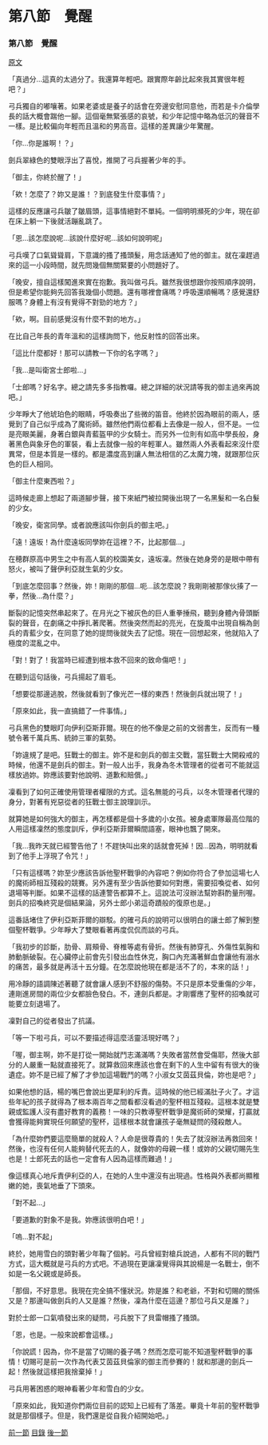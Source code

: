 第八節　覺醒
====

### 第八節　覺醒

[原文](https://syosetu.org/novel/42788/11.html)

「真過分…這真的太過分了。我還算年輕吧。跟實際年齡比起來我其實很年輕吧？」

弓兵獨自的嘟嚷著。如果老婆或是養子的話會在旁邊安慰同意他，而若是卡介倫學長的話大概會踹他一腳。這個毫無緊張感的哀號，和少年記憶中略為低沉的聲音不一樣。是比較偏向年輕而且溫和的男高音。這樣的差異讓少年驚醒。

「你…你是誰啊！？」

劍兵翠綠色的雙眼浮出了喜悅，推開了弓兵握著少年的手。

「御主，你終於醒了！」

「欸！怎麼了？妳又是誰！？到底發生什麼事情？」

這樣的反應讓弓兵皺了皺眉頭，這事情絕對不單純。一個明明瀕死的少年，現在卻在床上躺一下後就活蹦亂跳了。

「恩…該怎麼說呢…該說什麼好呢…該如何說明呢」

弓兵嘆了口氣聳聳肩，下意識的搔了搔頭髮，用念話通知了他的御主。就在凜趕過來的這一小段時間，就先問幾個無關緊要的小問題好了。

「晚安，擅自這樣闖進來實在抱歉。我叫做弓兵。雖然我很想跟你按照順序說明，但是希望你能夠先回答我幾個小問題。還有哪裡會痛嗎？呼吸還順暢嗎？感覺還舒服嗎？身體上有沒有覺得不對勁的地方？」

「欸，啊。目前感覺沒有什麼不對的地方。」

在比自己年長的青年溫和的這樣詢問下，他反射性的回答出來。

「這比什麼都好！那可以請教一下你的名字嗎？」

「我…是叫衛宮士郎啦…」

「士郎嗎？好名字。總之請先多多指教囉。總之詳細的狀況請等我的御主過來再說吧。」

少年睜大了他琥珀色的眼睛，呼吸奏出了些微的笛音。他終於因為眼前的兩人，感覺到了自己似乎成為了魔術師。雖然他們兩位都看上去像是一般人，但不是。一位是亮眼美麗，身著白銀與青藍盔甲的少女騎士。而另外一位則有如高中學長般，身著黑色與象牙色的軍裝，看上去就像一般的年輕軍人。雖然兩人外表看起來沒什麼異常，但是本質是一樣的。都是濃度高到讓人無法相信的乙太魔力塊，就跟那位灰色的巨人相同。

「御主什麼東西啦？」

這時候走廊上想起了兩道腳步聲，接下來紙門被拉開後出現了一名黑髮和一名白髮的少女。

「晚安，衛宮同學。或者說應該叫你劍兵的御主吧。」

「遠！遠坂！為什麼遠坂同學妳在這裡？不，比起那個…」

在穂群原高中男生之中有高人氣的校園美女，遠坂凜。然後在她身旁的是眼中帶有怒火，被叫了聲伊利亞就生氣的少女。

「到底怎麼回事？然後，妳！剛剛的那個…呃…該怎麼說？我剛剛被那傢伙揍了一拳，然後…為什麼？」

斷裂的記憶突然串起來了。在月光之下被灰色的巨人重拳捶飛，聽到身體內骨頭斷裂的聲音，在劇痛之中掙扎著爬著。然後突然而起的亮光，在旋風中出現自稱為劍兵的青藍少女，在同意了她的提問後就失去了記憶。現在一回想起來，他就陷入了極度的混亂之中。

「對！對了！我當時已經遭到根本救不回來的致命傷吧！」

在聽到這句話後，弓兵揚起了眉毛。

「想要從那邊逃脫，然後就看到了像光芒一樣的東西！然後劍兵就出現了！」

「原來如此，我一直搞錯了一件事情。」

弓兵黑色的雙眼盯向伊利亞斯菲爾。現在的他不像是之前的文弱書生，反而有一種號令著千萬兵馬、統帥三軍的氣勢。

「妳違規了是吧。狂戰士的御主。妳不是和劍兵的御主交戰，當狂戰士大開殺戒的時候，他還不是劍兵的御主。對一般人出手，我身為冬木管理者的從者可不能就這樣放過妳。妳應該要對他說明、道歉和賠償。」

凜看到了如何正確使用管理者權限的方式。這名無能的弓兵，以冬木管理者代理的身分，對著有兇惡從者的狂戰士御主說理訓示。

就算她是如何強大的御主，再怎樣都是個十多歲的小女孩。被身處軍隊最高位階的人用這樣凜然的態度訓斥，伊利亞斯菲爾瞬間語塞，眼神也飄了開來。

「我…我昨天就已經警告他了！不趕快叫出來的話就會死掉！因…因為，明明就看到了他手上浮現了令咒！」

「只有這樣嗎？妳至少應該告訴他聖杯戰爭的內容吧？例如你符合了參加這場七人的魔術師相互殘殺的競賽。另外還有至少告訴他要如何對應，需要招喚從者、如何退場等判斷。如果不這樣的話連警告都算不上。這說法可沒辦法幫妳斟酌量刑喔。劍兵的招喚終究是個結果論，另外士郎小弟這奇蹟般的復原也是。」

這番話堵住了伊利亞斯菲爾的辯駁。的確弓兵的說明可以很明白的讓士郎了解到整個聖杯戰爭。少年睜大了雙眼看著再度侃侃而談的弓兵。

「我初步的診斷，肋骨、肩頰骨、脊椎等處有骨折。然後有肺穿孔、外傷性氣胸和肺動脈破裂。在心臟停止前會先引發出血性休克，胸口內充滿著鮮血會讓他有溺水的痛苦，最多就是再活十五分鐘。在怎麼說他現在都是活不了的，本來的話！」

用冷靜的語調陳述著聽了就會讓人感到不舒服的傷勢。不只是原本受重傷的少年，連剛進房間的兩位少女都臉色發白。不，連劍兵都是。才剛響應了聖杯的招喚就可能要立刻退場了。

凜對自己的從者發出了抗議。

「等一下啦弓兵，可以不要描述得這麼活靈活現好嗎？」

「喔，御主啊，妳不是打從一開始就鬥志滿滿嗎？失敗者當然會受傷耶，然後大部分的人嚴重一點就直接死了。就算救回來應該也會在剩下的人生中留有有很大的後遺症。妳不是已經了解了才參加這場戰鬥的嗎？小淑女艾茵茲貝倫，妳也是吧？」

如果他想的話，楊的嘴巴會說出更犀利的斥責。這時候的他已經滿肚子火了。才這些年紀的孩子就得為了根本兩百年之間看都沒看過的聖杯相互殘殺。這根本就是雙親或監護人沒有盡好教育的義務！一味的只教導聖杯戰爭是魔術師的榮耀，打贏就會獲得能夠實現任何願望的聖杯，這樣根本就會讓孩子毫無疑問的殘殺敵人。

「為什麼妳們要這麼簡單的就殺人？人命是很尊貴的！失去了就沒辦法再救回來！然後，也沒有任何人能夠替代死去的人，就像妳的母親一樣！或妳的父親切賜先生也是！士郎死去的話也一定會有人因為這樣而難過！」

像這樣真心地斥責伊利亞的人，在她的人生中還沒有出現過。性格與外表都尚顯稚嫩的她，喪氣地垂了下頭來。

「對不起…」

「要道歉的對象不是我。妳應該很明白吧！」

「嗚…對不起」

終於，她用雪白的頭對著少年鞠了個躬。弓兵曾經對槍兵說過，人都有不同的戰鬥方式，這大概就是弓兵的方式吧。不過現在更讓凜覺得與其說楊是一名戰士，倒不如是一名父親或是師長。

「那個，不好意思。我現在完全搞不懂狀況。妳是誰？和老爺，不對和切賜的關係又是？那邊叫做劍兵的人又是誰？然後，凜為什麼在這邊？那位弓兵又是誰？」

對於士郎一口氣噴發出來的疑問，弓兵脫下了貝雷帽搔了搔頭。

「恩，也是。一般來說都會這樣。」

「你說謊！因為，你不是當了切賜的養子嗎？然而怎麼可能不知道聖杯戰爭的事情！切賜可是前一次作為代表艾茵茲貝倫家的御主而參賽的！就和那邊的劍兵一起！然後就這樣把我捨棄掉！」

弓兵用著困惑的眼神看著少年和雪白的少女。

「原來如此，我知道你們兩位目前的認知上已經有了落差。畢竟十年前的聖杯戰爭就是那個樣子。但是，我們還是從自我介紹開始吧。」

[前一節](./0207.md)
[目錄](../README.md)
[後一節](./0209.md)
